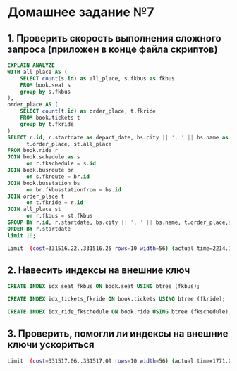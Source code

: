 # Домашнее задание №7

## 1. Проверить скорость выполнения сложного запроса (приложен в конце файла скриптов)
```sql
EXPLAIN ANALYZE
WITH all_place AS (
    SELECT count(s.id) as all_place, s.fkbus as fkbus
    FROM book.seat s
    group by s.fkbus
),
order_place AS (
    SELECT count(t.id) as order_place, t.fkride
    FROM book.tickets t
    group by t.fkride
)
SELECT r.id, r.startdate as depart_date, bs.city || ', ' || bs.name as busstation,  
      t.order_place, st.all_place
FROM book.ride r
JOIN book.schedule as s
      on r.fkschedule = s.id
JOIN book.busroute br
      on s.fkroute = br.id
JOIN book.busstation bs
      on br.fkbusstationfrom = bs.id
JOIN order_place t
      on t.fkride = r.id
JOIN all_place st
      on r.fkbus = st.fkbus
GROUP BY r.id, r.startdate, bs.city || ', ' || bs.name, t.order_place,st.all_place
ORDER BY r.startdate
limit 10;
```
```bash
Limit  (cost=331516.22..331516.25 rows=10 width=56) (actual time=2214.150..2214.294 rows=10 loops=1)
```
## 2. Навесить индексы на внешние ключ

```sql
CREATE INDEX idx_seat_fkbus ON book.seat USING btree (fkbus);

CREATE INDEX idx_tickets_fkride ON book.tickets USING btree (fkride);

CREATE INDEX idx_ride_fkschedule ON book.ride USING btree (fkschedule);
```

## 3. Проверить, помогли ли индексы на внешние ключи ускориться

```bash
Limit  (cost=331517.06..331517.09 rows=10 width=56) (actual time=1771.014..1771.158 rows=10 loops=1)
```
